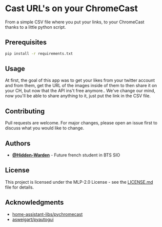 # Cast URL's on your ChromeCast
From a simple CSV file where you put your links, to your ChromeCast thanks to a little python script.

## Prerequisites
```bash
pip install -r requirements.txt
```

## Usage
At first, the goal of this app was to get your likes from your twitter account and from them, get the URL of the images inside of them to then share it on your CH, but now that the API ins't free anymore.. We've change our mind, now you'll be able to share anything to it, just put the link in the CSV file.

## Contributing
Pull requests are welcome. For major changes, please open an issue first to discuss what you would like to change.

## Authors
- [**@Hidden-Warden**](https://github.com/Hidden-Warden) - Future french student in BTS SIO

## License
This project is licensed under the MLP-2.0 License - see the [LICENSE.md](LICENSE.md) file for details.

## Acknowledgments
- [home-assistant-libs/pychromecast](https://github.com/home-assistant-libs/pychromecast)
- [asweigart/pyautogui](https://github.com/asweigart/pyautogui)
